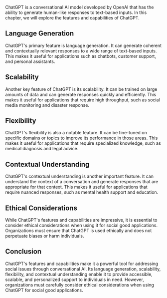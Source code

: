
ChatGPT is a conversational AI model developed by OpenAI that has the ability to generate human-like responses to text-based inputs. In this chapter, we will explore the features and capabilities of ChatGPT.

Language Generation
-------------------

ChatGPT's primary feature is language generation. It can generate coherent and contextually relevant responses to a wide range of text-based inputs. This makes it useful for applications such as chatbots, customer support, and personal assistants.

Scalability
-----------

Another key feature of ChatGPT is its scalability. It can be trained on large amounts of data and can generate responses quickly and efficiently. This makes it useful for applications that require high throughput, such as social media monitoring and disaster response.

Flexibility
-----------

ChatGPT's flexibility is also a notable feature. It can be fine-tuned on specific domains or topics to improve its performance in those areas. This makes it useful for applications that require specialized knowledge, such as medical diagnosis and legal advice.

Contextual Understanding
------------------------

ChatGPT's contextual understanding is another important feature. It can understand the context of a conversation and generate responses that are appropriate for that context. This makes it useful for applications that require nuanced responses, such as mental health support and education.

Ethical Considerations
----------------------

While ChatGPT's features and capabilities are impressive, it is essential to consider ethical considerations when using it for social good applications. Organizations must ensure that ChatGPT is used ethically and does not perpetuate biases or harm individuals.

Conclusion
----------

ChatGPT's features and capabilities make it a powerful tool for addressing social issues through conversational AI. Its language generation, scalability, flexibility, and contextual understanding enable it to provide accessible, scalable, and personalized support to individuals in need. However, organizations must carefully consider ethical considerations when using ChatGPT for social good applications.
